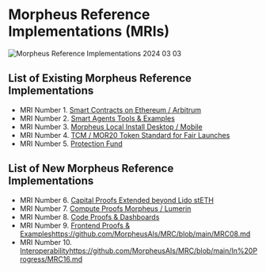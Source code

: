 # Morpheus Reference Implementations (MRIs)

![Morpheus Reference Implementations 2024 03 03](https://github.com/MorpheusAIs/Docs/assets/1563345/197ca0eb-d523-409c-a53c-cc844457c56a)

## List of Existing Morpheus Reference Implementations
- MRI Number 1. [Smart Contracts on Ethereum / Arbitrum](https://github.com/MorpheusAIs/SmartContracts) 
- MRI Number 2. [Smart Agents Tools & Examples](https://github.com/MorpheusAIs/SmartAgents)
- MRI Number 3. [Morpheus Local Install Desktop / Mobile](https://github.com/MorpheusAIs/Morpheus)
- MRI Number 4. [TCM / MOR20 Token Standard for Fair Launches](https://github.com/MorpheusAIs/Docs/blob/main/!KEYDOCS%20README%20FIRST!/TechnoCapitalMachineTCM.md)
- MRI Number 5. [Protection Fund](https://github.com/MorpheusAIs/Docs/blob/main/!KEYDOCS%20README%20FIRST!/Protection%20Fund%20Details.md)

## List of New Morpheus Reference Implementations
- MRI Number 6. [Capital Proofs Extended beyond Lido stETH](https://github.com/MorpheusAIs/MRC/blob/main/In%20Progress/MRC15.md)
- MRI Number 7. [Compute Proofs Morpheus / Lumerin](https://github.com/MorpheusAIs/Morpheus-Lumerin-Node)
- MRI Number 8. [Code Proofs & Dashboards](https://github.com/MorpheusAIs/Docs/blob/main/!KEYDOCS%20README%20FIRST!/Coder%20Guide.md)
- MRI Number 9. [Frontend Proofs & Examples](https://github.com/MorpheusAIs/MRC/blob/main/MRC08.md)https://github.com/MorpheusAIs/MRC/blob/main/MRC08.md 
- MRI Number 10. [Interoperability](https://github.com/MorpheusAIs/MRC/blob/main/In%20Progress/MRC16.md)https://github.com/MorpheusAIs/MRC/blob/main/In%20Progress/MRC16.md
